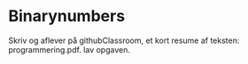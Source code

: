 # Binarynumbers
Skriv og aflever på githubClassroom, et kort resume af teksten: programmering.pdf. lav opgaven.

